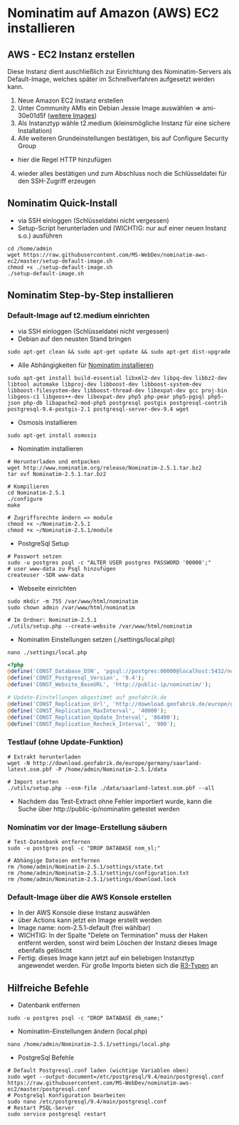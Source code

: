# Nominatim auf Amazon (AWS) EC2 installieren

## AWS - EC2 Instanz erstellen

Diese Instanz dient auschließlich zur Einrichtung des Nominatim-Servers als Default-Image, welches später im Schnellverfahren aufgesetzt werden kann.

1. Neue Amazon EC2 Instanz erstellen
2. Unter Community AMIs ein Debian Jessie Image auswählen => ami-30e01d5f ([weitere Images](https://wiki.debian.org/Cloud/AmazonEC2Image/Jessie))
2. Als Instanztyp wähle t2.medium (kleinsmögliche Instanz für eine sichere Installation)
3. Alle weiteren Grundeinstellungen bestätigen, bis auf Configure Security Group
  * hier die Regel HTTP hinzufügen
4. wieder alles bestätigen und zum Abschluss noch die Schlüsseldatei für den SSH-Zugriff erzeugen

## Nominatim Quick-Install

* via SSH einloggen (Schlüsseldatei nicht vergessen)
* Setup-Script herunterladen und (WICHTIG: nur auf einer neuen Instanz s.o.) ausführen
```shell
cd /home/admin
wget https://raw.githubusercontent.com/MS-WebDev/nominatim-aws-ec2/master/setup-default-image.sh
chmod +x ./setup-default-image.sh
./setup-default-image.sh
```

## Nominatim Step-by-Step installieren

### Default-Image auf t2.medium einrichten

  * via SSH einloggen (Schlüsseldatei nicht vergessen)
  * Debian auf den neusten Stand bringen
```shell
sudo apt-get clean && sudo apt-get update && sudo apt-get dist-upgrade
```

  * Alle Abhängigkeiten für [Nominatim installieren](http://wiki.openstreetmap.org/wiki/Nominatim/Installation#Ubuntu.2FDebian)
```shell
sudo apt-get install build-essential libxml2-dev libpq-dev libbz2-dev libtool automake libproj-dev libboost-dev libboost-system-dev libboost-filesystem-dev libboost-thread-dev libexpat-dev gcc proj-bin libgeos-c1 libgeos++-dev libexpat-dev php5 php-pear php5-pgsql php5-json php-db libapache2-mod-php5 postgresql postgis postgresql-contrib postgresql-9.4-postgis-2.1 postgresql-server-dev-9.4 wget
```

  * Osmosis installieren
```shell
sudo apt-get install osmosis
```

  * Nominatim installieren
```shell
# Herunterladen und entpacken
wget http://www.nominatim.org/release/Nominatim-2.5.1.tar.bz2
tar xvf Nominatim-2.5.1.tar.bz2

# Kompilieren
cd Nominatim-2.5.1
./configure
make

# Zugriffsrechte ändern => module
chmod +x ~/Nominatim-2.5.1
chmod +x ~/Nominatim-2.5.1/module
```

  * PostgreSql Setup
```shell
# Passwort setzen
sudo -u postgres psql -c "ALTER USER postgres PASSWORD '00000';"
# user www-data zu Psql hinzufügen
createuser -SDR www-data
```

  * Webseite einrichten
```shell
sudo mkdir -m 755 /var/www/html/nominatim
sudo chown admin /var/www/html/nominatim

# Im Ordner: Nominatim-2.5.1
./utils/setup.php --create-website /var/www/html/nominatim
``` 

  * Nominatim Einstellungen setzen (./settings/local.php)
```shell
nano ./settings/local.php
```
```php
<?php
@define('CONST_Database_DSN', 'pgsql://postgres:00000@localhost:5432/nom_sl');
@define('CONST_Postgresql_Version', '9.4');
@define('CONST_Website_BaseURL', 'http://public-ip/nominatim/');

# Update-Einstellungen abgestimmt auf geofabrik.de
@define('CONST_Replication_Url', 'http://download.geofabrik.de/europe/germany/saarland-updates');
@define('CONST_Replication_MaxInterval', '40000');
@define('CONST_Replication_Update_Interval', '86400');
@define('CONST_Replication_Recheck_Interval', '900');
```

### Testlauf (ohne Update-Funktion)
```shell
# Extrakt herunterladen
wget -N http://download.geofabrik.de/europe/germany/saarland-latest.osm.pbf -P /home/admin/Nominatim-2.5.1/data

# Import starten
./utils/setup.php --osm-file ./data/saarland-latest.osm.pbf --all
``` 
  
  * Nachdem das Test-Extract ohne Fehler importiert wurde, kann die Suche über http://public-ip/nominatim getestet werden
  
### Nominatim vor der Image-Erstellung säubern
```shell
# Test-Datenbank entfernen
sudo -u postgres psql -c "DROP DATABASE nom_sl;"

# Abhängige Dateien entfernen
rm /home/admin/Nominatim-2.5.1/settings/state.txt 
rm /home/admin/Nominatim-2.5.1/settings/configuration.txt 
rm /home/admin/Nominatim-2.5.1/settings/download.lock
``` 
### Default-Image über die AWS Konsole erstellen

  * In der AWS Konsole diese Instanz auswählen
  * über Actions kann jetzt ein Image erstellt werden
  * Image name: nom-2.5.1-default (frei wählbar)
  * WICHTIG: In der Spalte "Delete on Termination" muss der Haken entfernt werden, sonst wird beim Löschen der Instanz dieses Image ebenfalls gelöscht
  * Fertig: dieses Image kann jetzt auf ein beliebigen Instanztyp angewendet werden. Für große Imports bieten sich die [R3-Typen](https://aws.amazon.com/de/ec2/instance-types/#r3) an
  
## Hilfreiche Befehle
  * Datenbank entfernen
```shell
sudo -u postgres psql -c "DROP DATABASE db_name;"
```
  
  * Nominatim-Einstellungen ändern (local.php)
```shell
nano /home/admin/Nominatim-2.5.1/settings/local.php
```

  * PostgreSql Befehle
```shell
# Default Postgresql.conf laden (wichtige Variablen oben) 
sudo wget --output-document=/etc/postgresql/9.4/main/postgresql.conf https://raw.githubusercontent.com/MS-WebDev/nominatim-aws-ec2/master/postgresql.conf
# PostgreSql Konfiguration bearbeiten
sudo nano /etc/postgresql/9.4/main/postgresql.conf
# Restart PSQL-Server
sudo service postgresql restart
```


